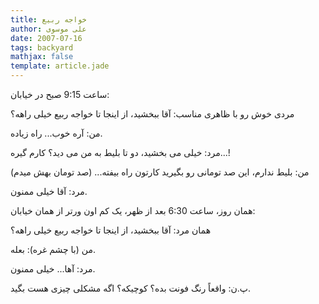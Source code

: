 ```yaml
---
title: خواجه ربیع
author: علی موسوی
date: 2007-07-16
tags: backyard
mathjax: false
template: article.jade
---
```


ساعت 9:15 صبح در خیابان:

مردی خوش رو با ظاهری مناسب: آقا ببخشید، از اینجا تا خواجه ربیع خیلی راهه؟

من: آره خوب... راه زیاده.

مرد: خیلی می بخشید، دو تا بلیط به من می دید؟ کارم گیره...!

من: بلیط ندارم، این صد تومانی رو بگیرید کارتون راه بیفته... (صد تومان بهش میدم)

مرد: آقا خیلی ممنون.

همان روز، ساعت 6:30 بعد از ظهر، یک کم اون ورتر از همان خیابان:

همان مرد: آقا ببخشید، از اینجا تا خواجه ربیع خیلی راهه؟

من (با چشم غره): بعله.

مرد: آها... خیلی ممنون.

پ.ن: واقعاً رنگ فونت بده؟ کوچیکه؟ اگه مشکلی چیزی هست بگید.
